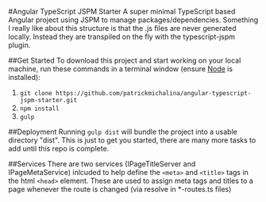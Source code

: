 #Angular TypeScript JSPM Starter
A super minimal TypeScript based Angular project using JSPM to manage packages/dependencies. Something I really like about this structure is that the .js files are never generated locally. Instead they are transpiled on the fly with the typescript-jspm plugin.

##Get Started
To download this project and start working on your local machine, run these commands in a terminal window (ensure  [Node](https://nodejs.org) is installed):

1. `git clone https://github.com/patrickmichalina/angular-typescript-jspm-starter.git`
2. `npm install`
3. `gulp`

##Deployment
Running `gulp dist` will bundle the project into a usable directory "dist". This is just to get you started, there are many more tasks to add until this repo is complete.

##Services
There are two services (IPageTitleServer and IPageMetaService) inlcuded to help define the `<meta>` and `<title>` tags in the html `<head>` element.
These are used to assign meta tags and titles to a page whenever the route is changed (via resolve in *-routes.ts files)